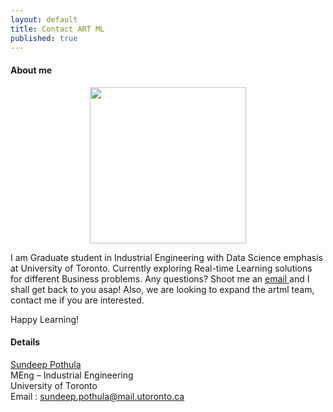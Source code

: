 ```yaml
---
layout: default
title: Contact ART ML
published: true
---
```


#### About me

<p align="center">
	<img src="{{ '/assets/img/Dp.png' | prepend: site.baseurl }}" alt=""  width="250"/>  
</p>
I am Graduate student in Industrial Engineering with Data Science emphasis at University of Toronto. Currently exploring Real-time Learning solutions for different Business problems. Any questions? Shoot me an <a href="mailto:sundeeppothula@gmail.com"> email </a> and I shall get back to you asap! Also, we are looking to expand the artml team, contact me if you are interested. <br/>



Happy Learning! <br/>

#### Details
<a href="https://www.linkedin.com/in/sundeeppothula/">Sundeep Pothula</a> <br/>
MEng – Industrial Engineering <br/>
University of Toronto <br/>
Email : sundeep.pothula@mail.utoronto.ca


    

